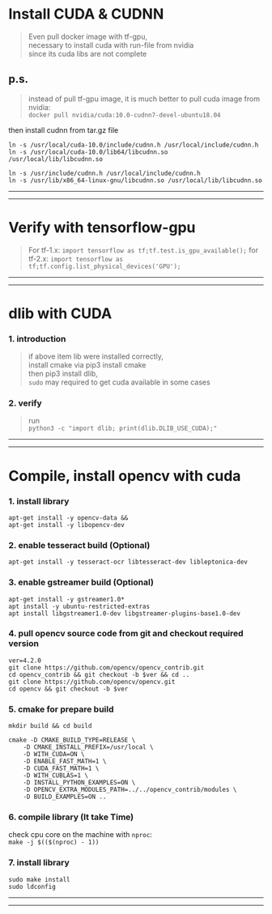 # Install CUDA & CUDNN

> Even pull docker image with tf-gpu,  
> necessary to install cuda with run-file from nvidia  
> since its cuda libs are not complete  
## p.s.
> instead of pull tf-gpu image, 
> it is much better to pull cuda image from nvidia:  
```docker pull nvidia/cuda:10.0-cudnn7-devel-ubuntu18.04```

then install cudnn from tar.gz file  
>   
```
ln -s /usr/local/cuda-10.0/include/cudnn.h /usr/local/include/cudnn.h
ln -s /usr/local/cuda-10.0/lib64/libcudnn.so /usr/local/lib/libcudnn.so
```  
```
ln -s /usr/include/cudnn.h /usr/local/include/cudnn.h
ln -s /usr/lib/x86_64-linux-gnu/libcudnn.so /usr/local/lib/libcudnn.so
```
---

---
# Verify with tensorflow-gpu
> For tf-1.x:
```import tensorflow as tf;tf.test.is_gpu_available();```
> for tf-2.x:
```import tensorflow as tf;tf.config.list_physical_devices('GPU');```
---

---

# dlib with CUDA
### 1. introduction
> if above item lib were installed correctly,  
> install cmake via pip3 install cmake  
> then pip3 install dlib,  
> `sudo` may required to get cuda available in some cases  
### 2. verify
> run  
```python3 -c "import dlib; print(dlib.DLIB_USE_CUDA);"```
---

---

# Compile, install opencv with cuda
### 1. install library
```
apt-get install -y opencv-data &&
apt-get install -y libopencv-dev
```
### 2. enable tesseract build (Optional)
```apt-get install -y tesseract-ocr libtesseract-dev libleptonica-dev```  
### 3. enable gstreamer build (Optional)
```
apt-get install -y gstreamer1.0*
apt install -y ubuntu-restricted-extras
apt install libgstreamer1.0-dev libgstreamer-plugins-base1.0-dev
```
### 4. pull opencv source code from git and checkout required version
```
ver=4.2.0
git clone https://github.com/opencv/opencv_contrib.git
cd opencv_contrib && git checkout -b $ver && cd ..
git clone https://github.com/opencv/opencv.git
cd opencv && git checkout -b $ver
```
### 5. cmake for prepare build
```
mkdir build && cd build

cmake -D CMAKE_BUILD_TYPE=RELEASE \
    -D CMAKE_INSTALL_PREFIX=/usr/local \
    -D WITH_CUDA=ON \
    -D ENABLE_FAST_MATH=1 \
    -D CUDA_FAST_MATH=1 \
    -D WITH_CUBLAS=1 \
    -D INSTALL_PYTHON_EXAMPLES=ON \
    -D OPENCV_EXTRA_MODULES_PATH=../../opencv_contrib/modules \
    -D BUILD_EXAMPLES=ON ..
```
### 6. compile library (It take Time)
check cpu core on the machine with ```nproc```:  
```make -j $(($(nproc) - 1))```
### 7. install library
>   
```sudo make install```  
```sudo ldconfig```

---

---